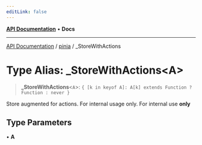 ```yaml
---
editLink: false
---
```


[**API Documentation**](../../index.md) • **Docs**

***

[API Documentation](../../index.md) / [pinia](../index.md) / \_StoreWithActions

# Type Alias: \_StoreWithActions\<A\>

> **\_StoreWithActions**\<`A`\>: `{ [k in keyof A]: A[k] extends Function ? Function : never }`

Store augmented for actions. For internal usage only.
For internal use **only**

## Type Parameters

• **A**
